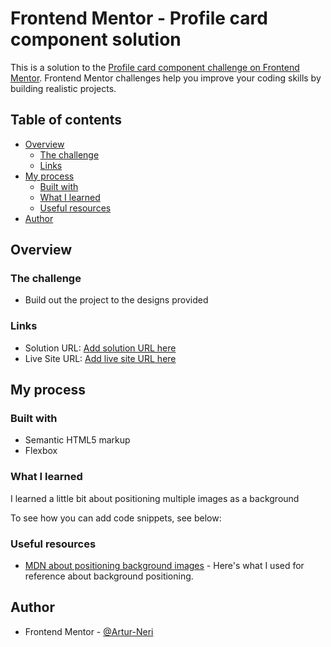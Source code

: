 # Frontend Mentor - Profile card component solution

This is a solution to the [Profile card component challenge on Frontend Mentor](https://www.frontendmentor.io/challenges/profile-card-component-cfArpWshJ). Frontend Mentor challenges help you improve your coding skills by building realistic projects. 

## Table of contents

- [Overview](#overview)
  - [The challenge](#the-challenge)
  - [Links](#links)
- [My process](#my-process)
  - [Built with](#built-with)
  - [What I learned](#what-i-learned)
  - [Useful resources](#useful-resources)
- [Author](#author)

## Overview

### The challenge

- Build out the project to the designs provided

### Links

- Solution URL: [Add solution URL here](https://your-solution-url.com)
- Live Site URL: [Add live site URL here](https://your-live-site-url.com)

## My process

### Built with

- Semantic HTML5 markup
- Flexbox

### What I learned

I learned a little bit about positioning multiple images as a background

To see how you can add code snippets, see below:

### Useful resources

- [MDN about positioning background images](https://developer.mozilla.org/pt-BR/docs/Web/CSS/background-position) - Here's what I used for reference about background positioning.

## Author

- Frontend Mentor - [@Artur-Neri](https://www.frontendmentor.io/profile/Artur-Neri)
